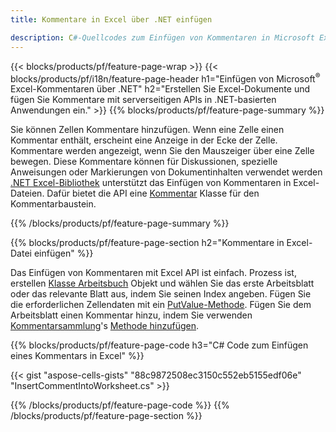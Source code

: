 ```yaml
---
title: Kommentare in Excel über .NET einfügen

description: C#-Quellcodes zum Einfügen von Kommentaren in Microsoft Excel-Dateien mithilfe der .NET-Bibliothek. 
---
```

{{< blocks/products/pf/feature-page-wrap >}}
{{< blocks/products/pf/i18n/feature-page-header h1="Einfügen von Microsoft<sup>&reg;</sup> Excel-Kommentaren über .NET" h2="Erstellen Sie Excel-Dokumente und fügen Sie Kommentare mit serverseitigen APIs in .NET-basierten Anwendungen ein." >}}
{{% blocks/products/pf/feature-page-summary %}}

Sie können Zellen Kommentare hinzufügen. Wenn eine Zelle einen Kommentar enthält, erscheint eine Anzeige in der Ecke der Zelle. Kommentare werden angezeigt, wenn Sie den Mauszeiger über eine Zelle bewegen. Diese Kommentare können für Diskussionen, spezielle Anweisungen oder Markierungen von Dokumentinhalten verwendet werden [.NET Excel-Bibliothek](/cells/net/) unterstützt das Einfügen von Kommentaren in Excel-Dateien. Dafür bietet die API eine [Kommentar](https://reference.aspose.com/cells/net/aspose.cells/comment) Klasse für den Kommentarbaustein.

{{% /blocks/products/pf/feature-page-summary %}}

{{% blocks/products/pf/feature-page-section h2="Kommentare in Excel-Datei einfügen" %}}

Das Einfügen von Kommentaren mit Excel API ist einfach. Prozess ist, erstellen [Klasse Arbeitsbuch](https://reference.aspose.com/cells/net/aspose.cells/workbook) Objekt und wählen Sie das erste Arbeitsblatt oder das relevante Blatt aus, indem Sie seinen Index angeben. Fügen Sie die erforderlichen Zellendaten mit ein [PutValue-Methode](https://reference.aspose.com/cells/net/aspose.cells/cell/methods/putvalue/index). Fügen Sie dem Arbeitsblatt einen Kommentar hinzu, indem Sie verwenden [Kommentarsammlung](https://reference.aspose.com/cells/net/aspose.cells/commentcollection)'s [Methode hinzufügen](https://reference.aspose.com/cells/net/aspose.cells.commentcollection/add/methods/1).

{{% blocks/products/pf/feature-page-code h3="C# Code zum Einfügen eines Kommentars in Excel" %}}

{{< gist "aspose-cells-gists" "88c9872508ec3150c552eb5155edf06e" "InsertCommentIntoWorksheet.cs" >}}

{{% /blocks/products/pf/feature-page-code %}}
{{% /blocks/products/pf/feature-page-section %}}
